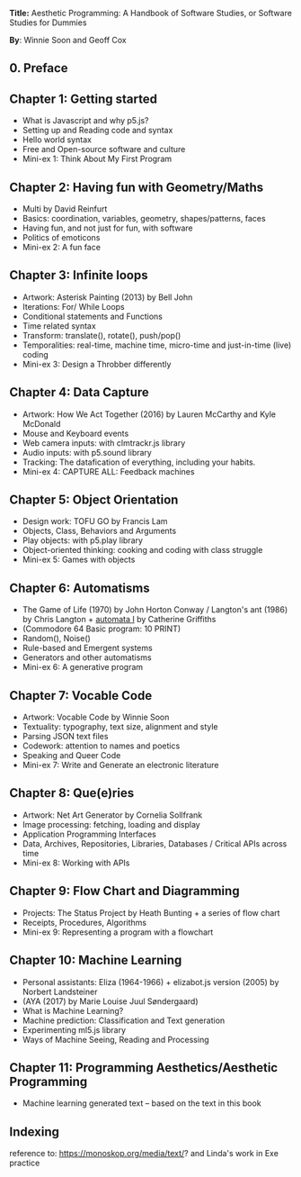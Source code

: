**Title:** Aesthetic Programming: A Handbook of Software Studies, or Software Studies for Dummies

**By**: Winnie Soon and Geoff Cox

## 0. Preface

## Chapter 1: Getting started
* What is Javascript and why p5.js?
* Setting up and Reading code and syntax
* Hello world syntax
* Free and Open-source software and culture
* Mini-ex 1: Think About My First Program

## Chapter 2: Having fun with Geometry/Maths
* Multi by David Reinfurt 
* Basics: coordination, variables, geometry, shapes/patterns, faces
* Having fun, and not just for fun, with software
* Politics of emoticons
* Mini-ex 2: A fun face

## Chapter 3: Infinite loops
* Artwork: Asterisk Painting (2013) by Bell John
* Iterations: For/ While Loops
* Conditional statements and Functions
* Time related syntax
* Transform: translate(), rotate(), push/pop()
* Temporalities: real-time, machine time, micro-time and just-in-time (live) coding
* Mini-ex 3: Design a Throbber differently

## Chapter 4: Data Capture
* Artwork: How We Act Together (2016) by Lauren McCarthy and Kyle McDonald
* Mouse and Keyboard events
* Web camera inputs: with clmtrackr.js library
* Audio inputs: with p5.sound library
* Tracking: The datafication of everything, including your habits.
* Mini-ex 4: CAPTURE ALL: Feedback machines

## Chapter 5: Object Orientation
* Design work: TOFU GO by Francis Lam
* Objects, Class, Behaviors and Arguments
* Play objects: with p5.play library
* Object-oriented thinking: cooking and coding with class struggle
* Mini-ex 5: Games with objects

## Chapter 6: Automatisms
* The Game of Life (1970) by John Horton Conway / Langton's ant (1986) by Chris Langton + [automata I](https://isohale.com/Development-1) by Catherine Griffiths  
* (Commodore 64 Basic program: 10 PRINT)
* Random(), Noise()
* Rule-based and Emergent systems
* Generators and other automatisms
* Mini-ex 6: A generative program

## Chapter 7: Vocable Code
* Artwork: Vocable Code by Winnie Soon
* Textuality: typography, text size, alignment and style
* Parsing JSON text files
* Codework: attention to names and poetics
* Speaking and Queer Code
* Mini-ex 7: Write and Generate an electronic literature

## Chapter 8: Que(e)ries
* Artwork: Net Art Generator by Cornelia Sollfrank
* Image processing: fetching, loading and display
* Application Programming Interfaces
* Data, Archives, Repositories, Libraries, Databases / Critical APIs across time
* Mini-ex 8: Working with APIs

## Chapter 9: Flow Chart and Diagramming
* Projects: The Status Project by Heath Bunting + a series of flow chart
* Receipts,  Procedures, Algorithms
* Mini-ex 9: Representing a program with a flowchart

## Chapter 10: Machine Learning
* Personal assistants: Eliza (1964-1966) + elizabot.js version (2005) by Norbert Landsteiner  
* (AYA (2017) by Marie Louise Juul Søndergaard)
* What is Machine Learning?
* Machine prediction: Classification and Text generation
* Experimenting ml5.js library
* Ways of Machine Seeing, Reading and Processing

## Chapter 11: Programming Aesthetics/Aesthetic Programming
* Machine learning generated text – based on the text in this book

## Indexing
reference to: https://monoskop.org/media/text/? and Linda's work in Exe practice
